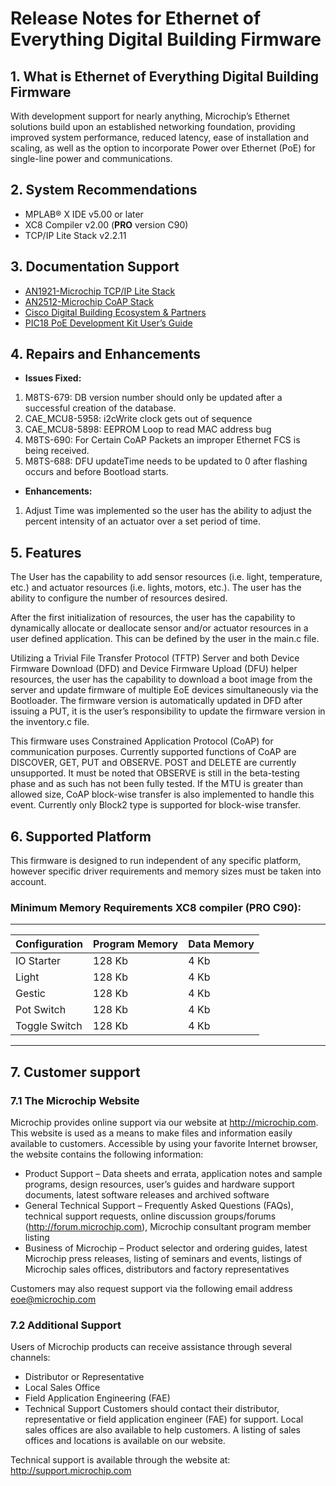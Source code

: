 # Release Notes for Ethernet of Everything Digital Building Firmware
## 1. What is Ethernet of Everything Digital Building Firmware
With development support for nearly anything, Microchip’s Ethernet solutions build upon an established networking foundation, providing improved system performance, reduced latency, ease of installation and scaling, as well as the option to incorporate Power over Ethernet (PoE) for single-line power and communications.

## 2. System Recommendations
* MPLAB® X IDE v5.00 or later
* XC8 Compiler v2.00 (**PRO** version C90)
* TCP/IP Lite Stack v2.2.11

## 3. Documentation Support
* [AN1921-Microchip TCP/IP Lite Stack](http://ww1.microchip.com/downloads/en/AppNotes/Microchip-AN1921-8-bit-PICMCU-TCP-IP-LiteStack-ApplicationNote-00001921D.pdf)
* [AN2512-Microchip CoAP Stack](http://ww1.microchip.com/downloads/en/AppNotes/00002512A.pdf)
* [Cisco Digital Building Ecosystem & Partners](https://www.cisco.com/c/en/us/solutions/digital-ceiling/partner-ecosystem.html)
* [PIC18 PoE Development Kit User’s Guide](http://ww1.microchip.com/downloads/en/DeviceDoc/40001930A.pdf)

## 4. Repairs and Enhancements
* **Issues Fixed:**
1.	M8TS-679: DB version number should only be updated after a successful creation of the database.
2.	CAE_MCU8-5958: i2cWrite clock gets out of sequence
3.	CAE_MCU8-5898: EEPROM Loop to read MAC address bug
4.	M8TS-690: For Certain CoAP Packets an improper Ethernet FCS is being received.
5.	M8TS-688: DFU updateTime needs to be updated to 0 after flashing occurs and before Bootload starts.
* **Enhancements:**
1. Adjust Time was implemented so the user has the ability to adjust the percent intensity of an actuator over a set period of time.

## 5. Features
The User has the capability to add sensor resources (i.e. light, temperature, etc.) and actuator resources (i.e. lights, motors, etc.). The user has the ability to configure the number of resources desired. 

After the first initialization of resources, the user has the capability to dynamically allocate or deallocate sensor and/or actuator resources in a user defined application. This can be defined by the user in the main.c file.

Utilizing a Trivial File Transfer Protocol (TFTP) Server and both Device Firmware Download (DFD) and Device Firmware Upload (DFU) helper resources, the user has the capability to download a boot image from the server and update firmware of multiple EoE devices simultaneously via the Bootloader. The firmware version is automatically updated in DFD after issuing a PUT, it is the user’s responsibility to update the firmware version in the inventory.c file.

This firmware uses Constrained Application Protocol (CoAP) for communication purposes. Currently supported functions of CoAP are DISCOVER, GET, PUT and OBSERVE. POST and DELETE are currently unsupported. It must be noted that OBSERVE is still in the beta-testing phase and as such has not been fully tested. If the MTU is greater than allowed size, CoAP block-wise transfer is also implemented to handle this event. Currently only Block2 type is supported for block-wise transfer. 

## 6. Supported Platform
This firmware is designed to run independent of any specific platform, however specific driver requirements and memory sizes must be taken into account. 

### Minimum Memory Requirements XC8 compiler (PRO C90):
---
Configuration | Program Memory | Data Memory
--- | ---| ---|
IO Starter | 128 Kb | 4 Kb
Light | 128 Kb | 4 Kb 
Gestic | 128 Kb | 4 Kb
Pot Switch | 128 Kb | 4 Kb
Toggle Switch | 128 Kb | 4 Kb
---
## 7. Customer support
### 7.1 The Microchip Website
Microchip provides online support via our website at http://microchip.com. This website is used as a means to make files and information easily available to customers. Accessible by using your favorite Internet browser, the website contains the following information:
* Product Support – Data sheets and errata, application notes and sample programs, design resources, user’s guides and hardware support documents, latest software releases and archived software
* General Technical Support – Frequently Asked Questions (FAQs), technical support requests, online discussion groups/forums (http://forum.microchip.com), Microchip consultant program member listing
* Business of Microchip – Product selector and ordering guides, latest Microchip press releases, listing of seminars and events, listings of Microchip sales offices, distributors and factory representatives

Customers may also request support via the following email address eoe@microchip.com 
### 7.2 Additional Support
Users of Microchip products can receive assistance through several channels:
* Distributor or Representative
* Local Sales Office
* Field Application Engineering (FAE)
* Technical Support
Customers should contact their distributor, representative or field application engineer (FAE) for support. Local sales offices are also available to help customers. A listing of sales offices and locations is available on our website.

Technical support is available through the website at: http://support.microchip.com
